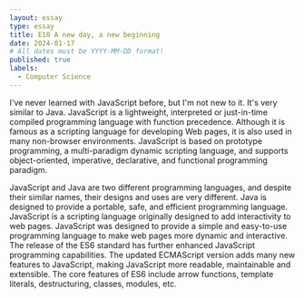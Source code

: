 ```yaml
---
layout: essay
type: essay
title: E10 A new day, a new beginning 
date: 2024-01-17
# All dates must be YYYY-MM-DD format!
published: true
labels:
  - Computer Science
---
```



I've never learned with JavaScript before, but I'm not new to it. It's very similar to Java. JavaScript is a lightweight, interpreted or just-in-time compiled programming language with function precedence. Although it is famous as a scripting language for developing Web pages, it is also used in many non-browser environments. JavaScript is based on prototype programming, a multi-paradigm dynamic scripting language, and supports object-oriented, imperative, declarative, and functional programming paradigm.


JavaScript and Java are two different programming languages, and despite their similar names, their designs and uses are very different. Java is designed to provide a portable, safe, and efficient programming language. JavaScript is a scripting language originally designed to add interactivity to web pages. JavaScript was designed to provide a simple and easy-to-use programming language to make web pages more dynamic and interactive. The release of the ES6 standard has further enhanced JavaScript programming capabilities. The updated ECMAScript version adds many new features to JavaScript, making JavaScript more readable, maintainable and extensible. The core features of ES6 include arrow functions, template literals, destructuring, classes, modules, etc.
